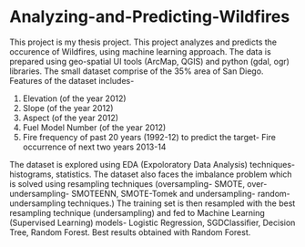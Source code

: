 # Analyzing-and-Predicting-Wildfires
This project is my thesis project. This project analyzes and predicts the occurence of Wildfires, using machine learning approach.
The data is prepared using geo-spatial UI tools (ArcMap, QGIS) and python (gdal, ogr) libraries. 
The small dataset comprise of the  35% area of San Diego. Features of the dataset includes- 
1. Elevation (of the year 2012)
2. Slope (of the year 2012)
3. Aspect (of the year 2012)
4. Fuel Model Number (of the year 2012)
5. Fire frequency of past 20 years (1992-12)
to predict the target- 
Fire occurrence of next two years 2013-14


The dataset is explored using EDA (Expoloratory Data Analysis) techniques- histograms, statistics.
The dataset also faces the imbalance problem which is solved using resampling techniques (oversampling- SMOTE, over-undersampling- SMOTEENN, SMOTE-Tomek and undersampling- random-undersampling techniques.) 
The training set is then resampled with the best resampling technique (undersampling) and fed to Machine Learning (Supervised Learning) models- Logistic Regression, SGDClassifier, Decision Tree, Random Forest.
Best results obtained with Random Forest. 
